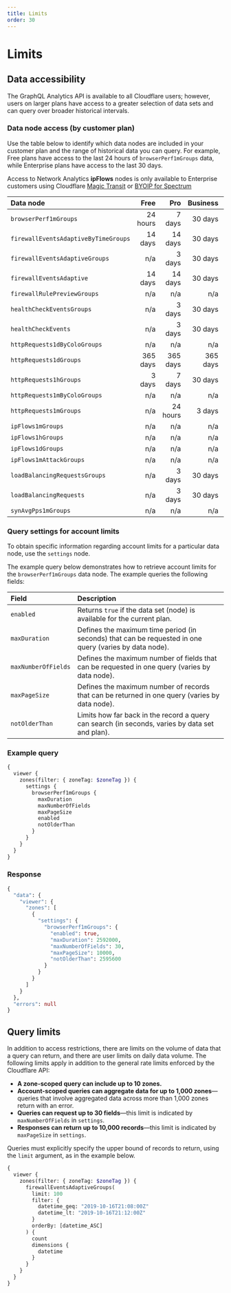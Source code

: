 ```yaml
---
title: Limits
order: 30
---
```


# Limits

## Data accessibility

The GraphQL Analytics API is available to all Cloudflare users; however, users on larger plans have access to a greater selection of data sets and can query over broader historical intervals.

### Data node access (by customer plan)

Use the table below to identify which data nodes are included in your customer plan and the range of historical data you can query. For example, Free plans have access to the last 24 hours of `browserPerf1mGroups` data, while Enterprise plans have access to the last 30 days.

<Aside type="info" header="Info">

Access to Network Analytics <b>ipFlows</b> nodes is only available to Enterprise customers using Cloudflare <a href="https://www.cloudflare.com/magic-transit/">Magic Transit</a> or <a href="https://secret.wiki/spectrum/byoip/">BYOIP for Spectrum</a>
</Aside>

<TableWrap>

| Data node                            |     Free |      Pro | Business | Enterprise |
| :----------------------------------- | -------: | -------: | -------: | ---------: |
| `browserPerf1mGroups`                | 24 hours |   7 days |  30 days |    30 days |
| `firewallEventsAdaptiveByTimeGroups` |  14 days |  14 days |  30 days |    30 days |
| `firewallEventsAdaptiveGroups`       |      n/a |   3 days |  30 days |    30 days |
| `firewallEventsAdaptive`             |  14 days |  14 days |  30 days |    30 days |
| `firewallRulePreviewGroups`          |      n/a |      n/a |      n/a |    30 days |
| `healthCheckEventsGroups`            |      n/a |   3 days |  30 days |    90 days |
| `healthCheckEvents`                  |      n/a |   3 days |  30 days |    90 days |
| `httpRequests1dByColoGroups`         |      n/a |      n/a |      n/a |   365 days |
| `httpRequests1dGroups`               | 365 days | 365 days | 365 days |   365 days |
| `httpRequests1hGroups`               |   3 days |   7 days |  30 days |    90 days |
| `httpRequests1mByColoGroups`         |      n/a |      n/a |      n/a |     7 days |
| `httpRequests1mGroups`               |      n/a | 24 hours |   3 days |     7 days |
| `ipFlows1mGroups`                    |      n/a |      n/a |      n/a |    30 days |
| `ipFlows1hGroups`                    |      n/a |      n/a |      n/a |   6 months |
| `ipFlows1dGroups`                    |      n/a |      n/a |      n/a |     1 year |
| `ipFlows1mAttackGroups`              |      n/a |      n/a |      n/a |     1 year |
| `loadBalancingRequestsGroups`        |      n/a |   3 days |  30 days |    30 days |
| `loadBalancingRequests`              |      n/a |   3 days |  30 days |    30 days |
| `synAvgPps1mGroups`                  |      n/a |      n/a |      n/a |     7 days |

</TableWrap>

### Query settings for account limits

To obtain specific information regarding account limits for a particular data node, use the `settings` node.

The example query below demonstrates how to retrieve account limits for the `browserPerf1mGroups` data node. The example queries the following fields:

<TableWrap>

| Field               | Description                                                                                            |
| :------------------ | :----------------------------------------------------------------------------------------------------- |
| `enabled`           | Returns `true` if the data set (node) is available for the current plan.                               |
| `maxDuration`       | Defines the maximum time period (in seconds) that can be requested in one query (varies by data node). |
| `maxNumberOfFields` | Defines the maximum number of fields that can be requested in one query (varies by data node).         |
| `maxPageSize`       | Defines the maximum number of records that can be returned in one query (varies by data node).         |
| `notOlderThan`      | Limits how far back in the record a query can search (in seconds, varies by data set and plan).        |

</TableWrap>

### Example query

```graphql
{
  viewer {
    zones(filter: { zoneTag: $zoneTag }) {
      settings {
        browserPerf1mGroups {
          maxDuration
          maxNumberOfFields
          maxPageSize
          enabled
          notOlderThan
        }
      }
    }
  }
}
```

### Response

```graphql
{
  "data": {
    "viewer": {
      "zones": [
        {
          "settings": {
            "browserPerf1mGroups": {
              "enabled": true,
              "maxDuration": 2592000,
              "maxNumberOfFields": 30,
              "maxPageSize": 10000,
              "notOlderThan": 2595600
            }
          }
        }
      ]
    }
  },
  "errors": null
}
```

## Query limits

In addition to access restrictions, there are limits on the volume of data that a query can return, and there are user limits on daily data volume. The following limits apply in addition to the general rate limits enforced by the Cloudflare API:

- **A zone-scoped query can include up to 10 zones.**
- **Account-scoped queries can aggregate data for up to 1,000 zones**—queries that involve aggregated data across more than 1,000 zones return with an error.
- **Queries can request up to 30 fields**—this limit is indicated by `maxNumberOfFields` in `settings`.
- **Responses can return up to 10,000 records**—this limit is indicated by `maxPageSize` in `settings`.

Queries must explicitly specify the upper bound of records to return, using the `limit` argument, as in the example below.

```graphql
{
  viewer {
    zones(filter: { zoneTag: $zoneTag }) {
      firewallEventsAdaptiveGroups(
        limit: 100
        filter: {
          datetime_geq: "2019-10-16T21:08:00Z"
          datetime_lt: "2019-10-16T21:12:00Z"
        }
        orderBy: [datetime_ASC]
      ) {
        count
        dimensions {
          datetime
        }
      }
    }
  }
}
```
